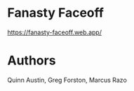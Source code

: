 # Fanasty Faceoff
https://fanasty-faceoff.web.app/
# Authors
Quinn Austin, Greg Forston, Marcus Razo

